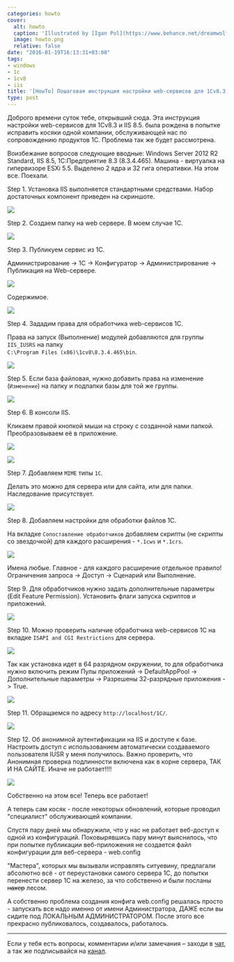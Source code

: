 ```yaml
---
categories: howto
cover:
  alt: howto
  caption: 'Illustrated by [Igan Pol](https://www.behance.net/dreamwolf97d61e)'
  image: howto.png
  relative: false
date: "2016-01-19T16:13:31+03:00"
tags:
- windows
- 1c
- 1cv8
- iis
title: '[HowTo] Пошаговая инструкция настройки web-сервисов для 1Сv8.3 и IIS 8.5'
type: post
---
```


Доброго времени суток тебе, открывший сюда. Эта инструкция настройки web-сервисов для 1Сv8.3 и IIS 8.5. была рождена в попытке исправить косяки одной компании, обслуживающей нас по сопровождению продуктов 1С. Проблема так же будет рассмотрена.

Воизбежание вопросов следующие вводные: Windows Server 2012 R2 Standard, IIS 8.5, 1С:Предприятие 8.3 (8.3.4.465). Машина - виртуалка на гипервизоре ESXi 5.5. Выделено 2 ядра и 32 гига оперативки. На этом все. Поехали.

Step 1. Установка IIS выполняется стандартными средствами. Набор достаточных компонент приведен на скриншоте.

![ ](img/001.jpg)

Step 2. Создаем папку на web сервере. В моем случае 1С.

![ ](img/002.jpg)

Step 3. Публикуем сервис из 1С.

Администрирование -> 1С -> Конфигуратор -> Администрирование -> Публикация на Web-сервере.

![ ](img/003.jpg)

Содержимое.

![ ](img/004.jpg)

Step 4. Зададим права для обработчика web-сервисов 1С.

Права на запуск (Выполнение) модулей добавляются для группы `IIS_IUSRS` на папку  
`C:\Program Files (x86)\1cv8\8.3.4.465\bin`.

![ ](img/005.jpg)

Step 5. Если база файловая, нужно добавить права на изменение (`Изменение`) на папку и подпапки базы для той же группы.

![ ](img/006.jpg)

Step 6. В консоли IIS.

Кликаем правой кнопкой мыши на строку с созданной нами папкой.  Преобразовываем её в приложение.

![ ](img/007.jpg)

![ ](img/008.jpg)

Step 7. Добавляем `MIME` типы `1С`.

Делать это можно для сервера или для сайта, или для папки. Наследование присутствует.

![ ](img/009.jpg)

Step 8. Добавляем настройки для обработки файлов 1С.

На вкладке `Сопоставление обработчиков` добавляем скрипты (не скрипты со звездочкой) для каждого расширения - `*.1cws` и `*.1crs`.

![ ](img/010.jpg)

Имена любые. Главное - для каждого расширение отдельное правило! Ограничения запроса -> Доступ -> Сценарий или Выполнение.

Step 9. Для обработчиков нужно задать дополнительные параметры (Edit Feature Permission). Установить флаги запуска скриптов и приложений.

![ ](img/011.jpg)

Step 10. Можно проверить наличие обработчика web-сервисов 1С на вкладке `ISAPI and CGI Restrictions` для сервера.

![ ](img/012.jpg)

Так как установка идет в 64 разрядном окружении, то для обработчика нужно включить режим Пулы приложений -> DefaultAppPool -> Дополнительные параметры -> Разрешены 32-разрядные приложения -> True.

![ ](img/013.jpg)

Step 11. Обращаемся по адресу `http://localhost/1C/`.

![ ](img/014.jpg)

Step 12. Об анонимной аутентификации на IIS и доступе к базе. Настроить доступ с использованием автоматически создаваемого пользователя IUSR у меня получилось. Важно проверить, что Анонимная проверка подлинности включена как в корне сервера, ТАК И НА САЙТЕ. Иначе не работает!!!!

![ ](img/015.jpg)

Собственно на этом все! Теперь все работает!

А теперь сам косяк - после некоторых обновлений, которые проводил "специалист" обслуживающей компании.

Спустя пару дней мы обнаружили, что у нас не работает веб-доступ к одной из конфигураций. Поковырявшись пару минут выяснилось, что при попытке публикации веб-приложения не создается файл конфигурации для веб-сервера - web.config

"Мастера", которых мы вызывали исправлять ситуевину, предлагали абсолютно всё - от переустановки самого сервера 1С, до попытки перенести сервер 1С на железо, за что собственно и были посланы ~~нахер~~ лесом.

А собственно проблема создания конфига web.config решалась просто - запускать все надо именно от имени Администратора, ДАЖЕ если вы сидите под ЛОКАЛЬНЫМ АДМИНИСТРАТОРОМ. После этого все прекрасно публиковалось, создавалось, работалось.

---
Если у тебя есть вопросы, комментарии и/или замечания – заходи в [чат](https://ttttt.me/jtprogru_chat), а так же подписывайся на [канал](https://ttttt.me/jtprogru_channel).

